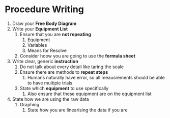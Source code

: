 # Procedure Writing
1. Draw your **Free Body Diagram**
2. Write your **Equipment List**
	1. Ensure that you are **not repeating**
		1. Equipment
		2. Variables
		3. Means for Resolve
	2. Consider hoow you are going to use the **formula sheet**
3. Write clear, generic **instruction**
	1. Do not talk about every detail like taring the scale
	2. Ensure there are methods to **repeat steps**
		1. Humans naturally have error, so all meausrements should be able to have multiple trials
	3. State which **equipment** to use specifically
		1. Also ensure that these equipment are on the equipment list
4. State how we are using the raw data
	1. Graphing
		1. State how you are linearising the data if you are